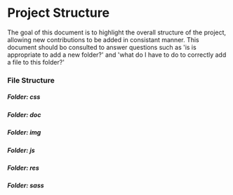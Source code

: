 # Project Structure

The goal of this document is to highlight the overall structure of the project,
allowing new contributions to be added in consistant manner. This document should
bo consulted to answer questions such as 'is is appropriate to add a new folder?'
and 'what do I have to do to correctly add a file to this folder?'

### File Structure

##### Folder: css

##### Folder: doc

##### Folder: img

##### Folder: js

##### Folder: res

##### Folder: sass
